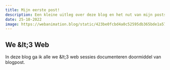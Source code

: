 ```yaml
---
title: Mijn eerste post!
description: Een kleine uitleg over deze blog en het nut van mijn posts.
date: 25-10-2022
image: https://webanimation.blog/static/423be0fcbd4a0c52595db365bde1a574/42e64/basics.jpg
---
```


## We &amp;lt;3 Web

In deze blog ga ik alle we &amp;lt;3 web sessies documenteren doormiddel van blogpost.
